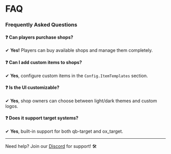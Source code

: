 # FAQ

### Frequently Asked Questions

#### ❓ Can players purchase shops?

✔ **Yes!** Players can buy available shops and manage them completely.

#### ❓ Can I add custom items to shops?

✔ **Yes**, configure custom items in the `Config.ItemTemplates` section.

#### ❓ Is the UI customizable?

✔ **Yes**, shop owners can choose between light/dark themes and custom logos.

#### ❓ Does it support target systems?

✔ **Yes**, built-in support for both qb-target and ox\_target.

***

Need help? Join our [Discord](https://discord.gg/atascripts) for support! 🛠️
